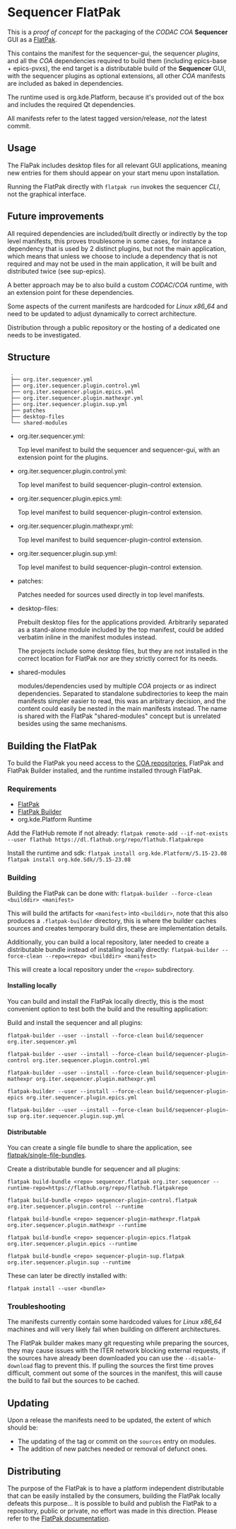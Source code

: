# Sequencer FlatPak

This is a *proof of concept* for the packaging of the *CODAC* *COA* **Sequencer** GUI as a [FlatPak](https://www.flatpak.org).

This contains the manifest for the sequencer-gui, the sequencer *plugins*, and all the *COA* dependencies required to build them (including epics-base + epics-pvxs), the end target is a distributable build of the **Sequencer** GUI, with the sequencer plugins as optional extensions, all other *COA* manifests are included as baked in dependencies.

The runtime used is org.kde.Platform, because it's provided out of the box and includes the required Qt dependencies.

All manifests refer to the latest tagged version/release, *not* the latest commit.

## Usage

The FlaPak includes desktop files for all relevant GUI applications, meaning new entries for them should appear on your start menu upon installation.

Running the FlatPak directly with `flatpak run` invokes the sequencer *CLI*, not the graphical interface.

## Future improvements

All required dependencies are included/built directly or indirectly by the top level manifests, this proves troublesome in some cases, for instance a dependency that is used by 2 distinct plugins, but not the main application, which means that unless we choose to include a dependency that is not required and may not be used in the main application, it will be built and distributed twice (see sup-epics).

A better approach may be to also build a custom *CODAC*/*COA* runtime, with an extension point for these dependencies.

Some aspects of the current manifests are hardcoded for *Linux x86_64* and need to be updated to adjust dynamically to correct architecture.

Distribution through a public repository or the hosting of a dedicated one needs to be investigated.

## Structure
```
 .
 ├── org.iter.sequencer.yml
 ├── org.iter.sequencer.plugin.control.yml
 ├── org.iter.sequencer.plugin.epics.yml
 ├── org.iter.sequencer.plugin.mathexpr.yml
 ├── org.iter.sequencer.plugin.sup.yml
 ├── patches
 ├── desktop-files
 └── shared-modules
```

 - org.iter.sequencer.yml:

    Top level manifest to build the sequencer and sequencer-gui, with an extension point for the plugins.

 - org.iter.sequencer.plugin.control.yml:

    Top level manifest to build sequencer-plugin-control extension.

 - org.iter.sequencer.plugin.epics.yml:

    Top level manifest to build sequencer-plugin-control extension.

 - org.iter.sequencer.plugin.mathexpr.yml:

    Top level manifest to build sequencer-plugin-control extension.

 - org.iter.sequencer.plugin.sup.yml:

    Top level manifest to build sequencer-plugin-control extension.

 - patches:

    Patches needed for sources used directly in top level manifests.

 - desktop-files:

    Prebuilt desktop files for the applications provided. Arbitrarily separated as a stand-alone module included by the top manifest, could be added verbatim inline in the manifest modules instead.

    The projects include some desktop files, but they are not installed in the correct location for FlatPak nor are they strictly correct for its needs.

 - shared-modules

    modules/dependencies used by multiple *COA* projects or as indirect dependencies. Separated to standalone subdirectories to keep the main manifests simpler easier to read, this was an arbitrary decision, and the content could easily be nested in the main manifests instead. The name is shared with the FlatPak "shared-modules" concept but is unrelated besides using the same mechanisms.

## Building the FlatPak

To build the FlatPak you need access to the [COA repositories](https://git.iter.org/projects/COA), FlatPak and FlatPak Builder installed, and the runtime installed through FlatPak.

### Requirements

 - [FlatPak](https://github.com/flatpak/flatpak)
 - [FlatPak Builder](https://github.com/flatpak/flatpak-builder)
 - org.kde.Platform Runtime

Add the FlatHub remote if not already:
`flatpak remote-add --if-not-exists --user flathub https://dl.flathub.org/repo/flathub.flatpakrepo`

Install the runtime and sdk:
`flatpak install org.kde.Platform//5.15-23.08`
`flatpak install org.kde.Sdk//5.15-23.08`

### Building

Building the FlatPak can be done with:
`flatpak-builder --force-clean <builddir> <manifest>`

This will build the artifacts for `<manifest>` into `<builddir>`, note that this also produces a `.flatpak-builder` directory, this is where the builder caches sources and creates temporary build dirs, these are implementation details.

Additionally, you can build a local repository, later needed to create a distributable bundle instead of installing locally directly:
`flatpak-builder --force-clean --repo=<repo> <builddir> <manifest>`

This will create a local repository under the `<repo>` subdirectory.

#### Installing locally

You can build and install the FlatPak locally directly, this is the most convenient option to test both the build and the resulting application:

Build and install the sequencer and all plugins:

`flatpak-builder --user --install --force-clean build/sequencer org.iter.sequencer.yml`

`flatpak-builder --user --install --force-clean build/sequencer-plugin-control org.iter.sequencer.plugin.control.yml`

`flatpak-builder --user --install --force-clean build/sequencer-plugin-mathexpr org.iter.sequencer.plugin.mathexpr.yml`

`flatpak-builder --user --install --force-clean build/sequencer-plugin-epics org.iter.sequencer.plugin.epics.yml`

`flatpak-builder --user --install --force-clean build/sequencer-plugin-sup org.iter.sequencer.plugin.sup.yml`

#### Distributable

You can create a single file bundle to share the application, see [flatpak/single-file-bundles](https://docs.flatpak.org/en/latest/single-file-bundles.html).

Create a distributable bundle for sequencer and all plugins:

`flatpak build-bundle <repo> sequencer.flatpak org.iter.sequencer --runtime-repo=https://flathub.org/repo/flathub.flatpakrepo`

`flatpak build-bundle <repo> sequencer-plugin-control.flatpak org.iter.sequencer.plugin.control --runtime`

`flatpak build-bundle <repo> sequencer-plugin-mathexpr.flatpak org.iter.sequencer.plugin.mathexpr --runtime`

`flatpak build-bundle <repo> sequencer-plugin-epics.flatpak org.iter.sequencer.plugin.epics --runtime`

`flatpak build-bundle <repo> sequencer-plugin-sup.flatpak org.iter.sequencer.plugin.sup --runtime`

These can later be directly installed with:

`flatpak install --user <bundle>`

### Troubleshooting

The manifests currently contain some hardcoded values for *Linux x86_64* machines and will very likely fail when building on different architectures.

The FlatPak builder makes many git requesting while preparing the sources, they may cause issues with the ITER network blocking external requests, if the sources have already been downloaded you can use the `--disable-download` flag to prevent this. If pulling the sources the first time proves difficult, comment out some of the sources in the manifest, this will cause the build to fail but the sources to be cached.

## Updating

Upon a release the manifests need to be updated, the extent of which should be:

 - The updating of the tag or commit on the `sources` entry on modules.
 - The addition of new patches needed or removal of defunct ones.

## Distributing

The purpose of the FlatPak is to have a platform independent distributable that can be easily installed by the consumers, building the FlatPak locally defeats this purpose... It is possible to build and publish the FlatPak to a repository, public or private, no effort was made in this direction. Please refer to the [FlatPak documentation](https://docs.flatpak.org/en/latest/hosting-a-repository.html).
